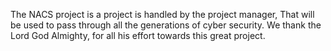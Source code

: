 The NACS project is a project is handled by the project manager, That will be used to pass through all the generations of cyber security. 
We thank the Lord God Almighty, for all his effort towards this great project. 
